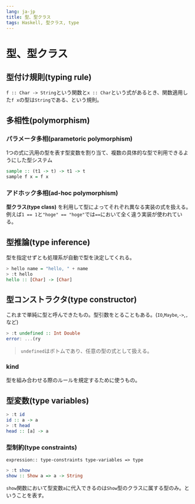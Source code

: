 ```yaml
---
lang: ja-jp
title: 型、型クラス
tags: Haskell, 型クラス, type
---
```


# 型、型クラス

## 型付け規則(typing rule)

`f :: Char -> String`という関数と`x :: Char`という式があるとき、関数適用した`f x`の型は`String`である、という規則。

## 多相性(polymorphism)

### パラメータ多相(parametoric polymorphism)

1つの式に汎用の型を表す型変数を割り当て、複数の具体的な型で利用できるようにした型システム

```haskell
sample :: (t1 -> t) -> t1 -> t
sample f x = f x
```

### アドホック多相(ad-hoc polymorphism)

**型クラス(type class)** を利用して型によってそれぞれ異なる実装の式を扱える。例えば`1 == 1`と`"hoge" == "hoge"`では`==`において全く違う実装が使われている。

## 型推論(type inference)

型を指定せずとも処理系が自動で型を決定してくれる。

```haskell
> hello name = "hello, " + name
> :t hello
hello :: [Char] -> [Char]
```

## 型コンストラクタ(type constructor)

これまで単純に型と呼んできたもの。型引数をとることもある。(`IO`,`Maybe`,`->`,`,`など)

```haskell
> :t undefined :: Int Double
error: ...(ry
```

> `undefined`はボトムであり、任意の型の式として扱える。

### kind

型を組み合わせる際のルールを規定するために使うもの。

## 型変数(type variables)

```haskell
> :t id
id :: a -> a
> :t head
head :: [a] -> a
```

### 型制約(type constraints)

`expression:: type-constraints type-variables => type` 

```haskell
> :t show
show :: Show a => a -> String
```

`show`関数において型変数`a`に代入できるのは`Show`型のクラスに属する型のみ。ということを表す。